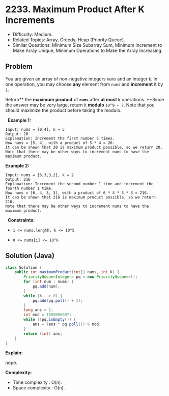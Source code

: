 # 2233. Maximum Product After K Increments

- Difficulty: Medium.
- Related Topics: Array, Greedy, Heap (Priority Queue).
- Similar Questions: Minimum Size Subarray Sum, Minimum Increment to Make Array Unique, Minimum Operations to Make the Array Increasing.

## Problem

You are given an array of non-negative integers ```nums``` and an integer ```k```. In one operation, you may choose **any** element from ```nums``` and **increment** it by ```1```.

Return** the **maximum** **product** of **```nums```** after **at most** **```k```** operations. **Since the answer may be very large, return it **modulo** ```10^9 + 7```. Note that you should maximize the product before taking the modulo. 

 
**Example 1:**

```
Input: nums = [0,4], k = 5
Output: 20
Explanation: Increment the first number 5 times.
Now nums = [5, 4], with a product of 5 * 4 = 20.
It can be shown that 20 is maximum product possible, so we return 20.
Note that there may be other ways to increment nums to have the maximum product.
```

**Example 2:**

```
Input: nums = [6,3,3,2], k = 2
Output: 216
Explanation: Increment the second number 1 time and increment the fourth number 1 time.
Now nums = [6, 4, 3, 3], with a product of 6 * 4 * 3 * 3 = 216.
It can be shown that 216 is maximum product possible, so we return 216.
Note that there may be other ways to increment nums to have the maximum product.
```

 
**Constraints:**


	
- ```1 <= nums.length, k <= 10^5```
	
- ```0 <= nums[i] <= 10^6```



## Solution (Java)

```java
class Solution {
    public int maximumProduct(int[] nums, int k) {
        PriorityQueue<Integer> pq = new PriorityQueue<>();
        for (int num : nums) {
            pq.add(num);
        }
        while (k-- > 0) {
            pq.add(pq.poll() + 1);
        }
        long ans = 1;
        int mod = 1000000007;
        while (!pq.isEmpty()) {
            ans = (ans * pq.poll()) % mod;
        }
        return (int) ans;
    }
}
```

**Explain:**

nope.

**Complexity:**

* Time complexity : O(n).
* Space complexity : O(n).
